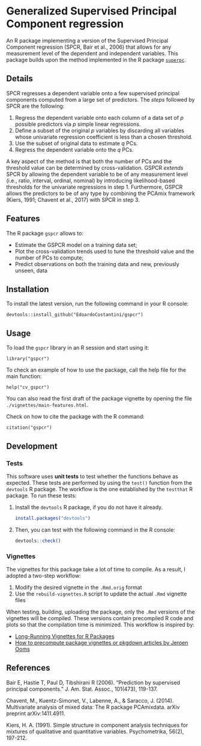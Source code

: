 # Generalized Supervised Principal Component regression

An R package implementing a version of the Supervised Principal Component regression (SPCR, Bair et al., 2006) that allows for any measurement level of the dependent and independent variables.
This package builds upon the method implemented in the R package [`superpc`](https://github.com/jedazard/superpc).

## Details

SPCR regresses a dependent variable onto a few supervised principal components computed from a large set of predictors.
The *steps* followed by SPCR are the following:

1. Regress the dependent variable onto each column of a data set of *p* possible predictors via *p* simple linear regressions.
2. Define a subset of the original *p* variables by discarding all variables whose univariate regression coefficient is less than a chosen threshold.
3. Use the subset of original data to estimate *q* PCs.
4. Regress the dependent variable onto the *q* PCs.

A key aspect of the method is that both the number of PCs and the threshold value can be determined by cross-validation.
GSPCR *extends* SPCR by allowing the dependent variable to be of any measurement level (i.e., ratio, interval, ordinal, nominal) by introducing likelihood-based thresholds for the univariate regressions in step 1.
Furthermore, GSPCR allows the predictors to be of any type by combining the PCAmix framework (Kiers, 1991; Chavent et al., 2017) with SPCR in step 3.

## Features

The R package `gspcr` allows to:

- Estimate the GSPCR model on a training data set;
- Plot the cross-validation trends used to tune the threshold value and the number of PCs to compute;
- Predict observations on both the training data and new, previously unseen, data

## Installation

To install the latest version, run the following command in your R console:

```
devtools::install_github("EdoardoCostantini/gspcr")
```

## Usage

To load the `gspcr` library in an R session and start using it:

```
library("gspcr")
```

To check an example of how to use the package, call the help file for the main function:

```
help("cv_gspcr")
```

You can also read the first draft of the package vignette by opening the file `./vignettes/main-features.html`.

Check on how to cite the package with the R command:

```
citation("gspcr")
```

## Development

### Tests

This software uses **unit tests** to test whether the functions behave as expected. These tests are performed by using the `test()` function from the `devtools` R package.
The workflow is the one established by the `testthat` R package.
To run these tests:

1. Install the `devtools` R package, if you do not have it already.

    ``` r
    install.packages("devtools")
    ```

2. Then, you can test with the following command in the R console:

    ``` r
    devtools::check()
    ```

### Vignettes

The vignettes for this package take a lot of time to compile. As a result, I adopted a two-step workflow:

1. Modify the desired vignette in the `.Rmd.orig` format
2. Use the `rebuild-vignettes.R` script to update the actual `.Rmd` vignette files

When testing, building, uploading the package, only the `.Rmd` versions of the vignettes will be compiled. These versions contain precompiled R code and plots so that the compilation time is minimized. This workflow is inspired by:

- [Long-Running Vignettes for R Packages](https://www.kloppenborg.ca/2021/06/long-running-vignettes/)
- [How to precompute package vignettes or pkgdown articles by Jeroen Ooms](https://ropensci.org/blog/2019/12/08/precompute-vignettes/)

## References

Bair E, Hastie T, Paul D, Tibshirani R (2006). “Prediction by supervised principal components.” J. Am. Stat. Assoc., 101(473), 119-137.

Chavent, M., Kuentz-Simonet, V., Labenne, A., & Saracco, J. (2014). Multivariate analysis of mixed data: The R package PCAmixdata. arXiv preprint arXiv:1411.4911.

Kiers, H. A. (1991). Simple structure in component analysis techniques for mixtures of qualitative and quantitative variables. Psychometrika, 56(2), 197-212.